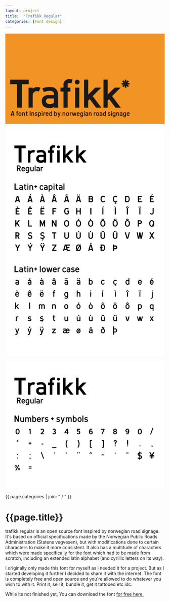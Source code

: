 ```yaml
---
layout: project
title:  "Trafikk Regular"
categories: [Font design]
---
```


<div id="column1_6">
	<p><img src="/media/images/trafikk_regular_preview.png" class="zoom"></p>
	<p><img src="/media/images/trafikk_regular_letters.png" class="zoom"></p>
	<p><img src="/media/images/trafikk_regular_numbers.png" class="zoom"></p>
</div>

<div id="column6_13">
	<span id="projectCats">{{ page.categories | join: " / " }}</span>
	<h1>{{page.title}}</h1>
	<p>trafikk regular is an open source font inspired by norwegian road signage. It's based on official specifications made by the Norwegian Public Roads Administration (Statens vegvesen), but with modifications done to certain characters to make it more consistent. It also has a multitude of characters which were made specifically for the font which had to be made from scratch, including an extended latin alphabet (and cyrillic letters on its way).</p>
	<p>I originally only made this font for myself as i needed it for a project. But as I started developing it further I decided to share it with the internet. The font is completely free and open source and you're allowed to do whatever you wish to with it. Print it, sell it, bundle it, get it tattooed etc idc.</p>
	<p>While its not finished yet, You can download the font <a href="{{ site.baseurl }}/media/downloads/Trafikk-regular.ttf" download>for free here.</a></p>
</div>